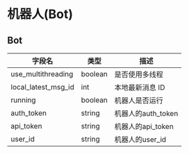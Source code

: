 # 机器人(Bot)

## Bot

| 字段名                 | 类型      | 描述             |
|---------------------|---------|----------------|
| use_multithreading  | boolean | 是否使用多线程        |
| local_latest_msg_id | int     | 本地最新消息 ID      |
| running             | boolean | 机器人是否运行        |
| auth_token          | string  | 机器人的auth_token |
| api_token           | string  | 机器人的api_token  |
| user_id             | string  | 机器人的user_id    |
